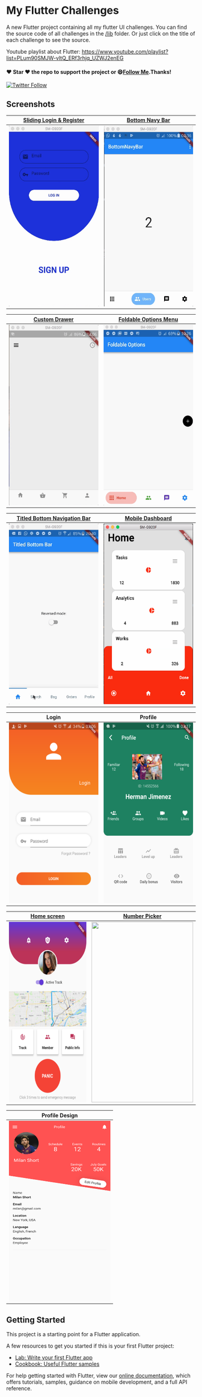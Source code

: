 # My Flutter Challenges

A new Flutter project containing all my flutter UI challenges. You can find the source code of all challenges in the [/lib](https://github.com/pedromassango/my_flutter_challenges/tree/master/lib) folder. Or just click on the title of each challenge to see the source.

Youtube playlist about Flutter: https://www.youtube.com/playlist?list=PLum90SMJW-vltQ_ERf3rhjq_UZWJ2enEG

#### :heart: Star :heart: the repo to support the project or :smile:[Follow Me](https://github.com/pedromassango).Thanks!
[![Twitter Follow](https://img.shields.io/twitter/follow/pedromassangom.svg?style=social&label=Follow)](https://twitter.com/pedromassangom)

## Screenshots

| [Sliding Login & Register](https://github.com/pedromassango/my_flutter_challenges/blob/master/lib/sliding_login.dart) | [Bottom Navy Bar](https://github.com/pedromassango/bottom_navy_bar) |
| ------------- | ------------- |
| <img src="/screenshots/slidl.gif" width="270" height="480"> | <img src="/screenshots/navy2.gif" width="270" height="480"> |

| [Custom Drawer](https://github.com/pedromassango/flutter_delivery) | [Foldable Options Menu](https://github.com/pedromassango/my_flutter_challenges/blob/master/lib/foldable_options_menu.dart) |
| ------------- | ------------------------ |
| <img src="/screenshots/delivery.gif" width="270" height="480"> | <img src="/screenshots/options_menu.gif" width="270" height="480"> |

| [Titled Bottom Navigation Bar](https://github.com/pedromassango/titled_navigation_bar) | [Mobile Dashboard](https://github.com/pedromassango/my_flutter_challenges/blob/master/lib/mobile_dashboard.dart) |
| ------------- | ------------- |
| <img src="/screenshots/titled_bottom_bar.gif" width="270" height="480"> | <img src="/screenshots/dashboard.png" width="270" height="480"> |

| Login | Profile |
| ----- | ------- |
| <img src="/screenshots/login.png" width="270" height="480"> | <img src="/screenshots/profile.png" width="270" height="480">|

| [Home screen](https://github.com/pedromassango/flutter_famguard) | [Number Picker](https://github.com/pedromassango/slider_number_picker) |
| ------------- | ------------- |
| <img src="/screenshots/home.png" width="270" height="480"> | <img src="https://github.com/pedromassango/slider_number_picker/blob/master/preview/shot.gif" width="270" height="480"> |

| Profile Design |
| ----- |
| <img src="/screenshots/profile_design.png" width="270" height="480"> |


## Getting Started

This project is a starting point for a Flutter application.

A few resources to get you started if this is your first Flutter project:

- [Lab: Write your first Flutter app](https://flutter.io/docs/get-started/codelab)
- [Cookbook: Useful Flutter samples](https://flutter.io/docs/cookbook)

For help getting started with Flutter, view our 
[online documentation](https://flutter.io/docs), which offers tutorials, 
samples, guidance on mobile development, and a full API reference.
